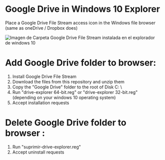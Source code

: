 # Google Drive in Windows 10 Explorer
Place a Google Drive File Stream access icon in the Windows file browser (same as oneDrive / Dropbox does)

![Imagen de Carpeta Google Drive File Stream instalada en el explorador de windows 10](https://raw.githubusercontent.com/Dsantoscollazo/drive-explorer/master/drive-explorer.jpg
)


# Add Google Drive folder to browser:

1. Install Google Drive File Stream
2. Download the files from this repository and unzip them
3. Copy the "Google Drive" folder to the root of Disk C: \\
4. Run "drive-explorer 64-bit.reg" or "drive-explorer 32-bit.reg" (depending on your windows 10 operating system)
5. Accept installation requests


# Delete Google Drive folder to browser :

1. Run "suprimir-drive-explorer.reg"
2. Accept uninstall requests
